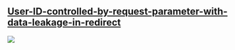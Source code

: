 ## [User-ID-controlled-by-request-parameter-with-data-leakage-in-redirect](https://portswigger.net/web-security/access-control/lab-user-id-controlled-by-request-parameter-with-data-leakage-in-redirect)

![](https://github.com/nu11secur1ty/PortSwigger-Web-Security-Academy/blob/main/Access-control-vulnerabilities/User-ID-controlled-by-request-parameter-with-data-leakage-in-redirect/Docs/Screenshot%202022-05-21%20084343.png)

